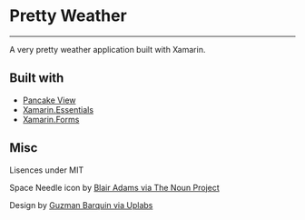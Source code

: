 # Pretty Weather
------

A very pretty weather application built with Xamarin.

## Built with
* [Pancake View](https://github.com/sthewissen/Xamarin.Forms.PancakeView)
* [Xamarin.Essentials](https://docs.microsoft.com/xamarin/essentials/)
* [Xamarin.Forms](http://xamarin.com/forms)


## Misc

Lisences under MIT

Space Needle icon by [Blair Adams via The Noun Project](https://thenounproject.com/search/?q=space%20needle&i=915578)

Design by [Guzman Barquin via Uplabs](https://www.uplabs.com/posts/weather-app-f41080cc-063a-499b-ad9c-18936575a5ac)